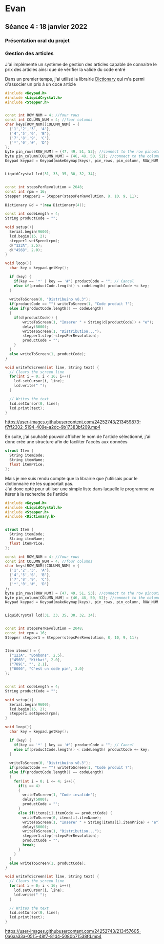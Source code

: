 # Evan

## Séance 4 : 18 janvier 2022

### Présentation oral du projet

### Gestion des articles

J'ai implémenté un système de gestion des articles capable de connaitre le prix des articles ainsi que de vérifier la validé du code entré

Dans un premier temps, j'ai utilisé la librairie [Dictionary](https://www.arduino.cc/reference/en/libraries/dictionary/) qui m'a permi d'associer un prix à un coce article

```cpp
#include <Keypad.h>
#include <LiquidCrystal.h>
#include <Stepper.h>


const int ROW_NUM = 4; //four rows
const int COLUMN_NUM = 4; //four columns
char keys[ROW_NUM][COLUMN_NUM] = {
  {'1','2','3', 'A'},
  {'4','5','6', 'B'},
  {'7','8','9', 'C'},
  {'*','0','#', 'D'}
};
byte pin_rows[ROW_NUM] = {47, 49, 51, 53}; //connect to the row pinouts of the keypad
byte pin_column[COLUMN_NUM] = {46, 48, 50, 52}; //connect to the column pinouts of the keypad
Keypad keypad = Keypad(makeKeymap(keys), pin_rows, pin_column, ROW_NUM, COLUMN_NUM);


LiquidCrystal lcd(31, 33, 35, 30, 32, 34);


const int stepsPerRevolution = 2048;
const int rpm = 16;
Stepper stepper1 = Stepper(stepsPerRevolution, 8, 10, 9, 11);

Dictionary &d = *(new Dictionary(4));

const int codeLength = 4;
String productCode = "";

void setup(){
  Serial.begin(9600);
  lcd.begin(16, 2);
  stepper1.setSpeed(rpm);
  d("123A", 2.5);
  d("456B", 2.0);
}

void loop(){
  char key = keypad.getKey();

  if (key) {
    if(key == '*' | key == '#') productCode = ""; // Cancel
    else if(productCode.length() < codeLength) productCode += key;
  }
  
  writeToScreen(0, "Distribuino v0.3");
  if(productCode == "") writeToScreen(1, "Code produit ?");
  else if(productCode.length() == codeLength) 
  {
    if(d(productCode)) {
        writeToScreen(1, "Inserer " + String(d[productCode]) + "e");
        delay(5000);
        writeToScreen(1, "Distribution...");
        stepper1.step(-stepsPerRevolution);
        productCode = "";
    }
  }
  else writeToScreen(1, productCode);
}

void writeToScreen(int line, String text) {
  // Clears the screen line
  for(int i = 0; i < 16; i++){
    lcd.setCursor(i, line);
    lcd.write(" ");
  }

  // Writes the text
  lcd.setCursor(0, line);
  lcd.print(text);
}
```

https://user-images.githubusercontent.com/24252743/213459873-f7ff2302-5194-409e-a2dc-9b17383bf209.mp4


En suite, j'ai souhaité pouvoir afficher le nom de l'article sélectionné, j'ai donc crée une structure afin de faciliter l'accès aux données
```cpp
struct Item {
  String itemCode;
  String itemName;
  float itemPrice;
};
```

Mais je me suis rendu compte que la librairie que j'utilisais pour le dictionnaire ne les supportait pas.  
J'ai donc opté pour utiliser une simple liste dans laquelle le programme va itérer à la recherche de l'article

```cpp
#include <Keypad.h>
#include <LiquidCrystal.h>
#include <Stepper.h>
#include <Dictionary.h>


struct Item {
  String itemCode;
  String itemName;
  float itemPrice;
};

const int ROW_NUM = 4; //four rows
const int COLUMN_NUM = 4; //four columns
char keys[ROW_NUM][COLUMN_NUM] = {
  {'1','2','3', 'A'},
  {'4','5','6', 'B'},
  {'7','8','9', 'C'},
  {'*','0','#', 'D'}
};
byte pin_rows[ROW_NUM] = {47, 49, 51, 53}; //connect to the row pinouts of the keypad
byte pin_column[COLUMN_NUM] = {46, 48, 50, 52}; //connect to the column pinouts of the keypad
Keypad keypad = Keypad(makeKeymap(keys), pin_rows, pin_column, ROW_NUM, COLUMN_NUM);


LiquidCrystal lcd(31, 33, 35, 30, 32, 34);


const int stepsPerRevolution = 2048;
const int rpm = 16;
Stepper stepper1 = Stepper(stepsPerRevolution, 8, 10, 9, 11);


Item items[] = {
  {"123A", "Bonbons", 2.5},
  {"456B", "Kitkat", 2.0},
  {"789C", "", 2.1},
  {"0000", "C'est un code pin", 3.0}
};


const int codeLength = 4;
String productCode = "";

void setup(){
  Serial.begin(9600);
  lcd.begin(16, 2);
  stepper1.setSpeed(rpm);
}

void loop(){
  char key = keypad.getKey();

  if (key) {
    if(key == '*' | key == '#') productCode = ""; // Cancel
    else if(productCode.length() < codeLength) productCode += key;
  }
  
  writeToScreen(0, "Distribuino v0.3");
  if(productCode == "") writeToScreen(1, "Code produit ?");
  else if(productCode.length() == codeLength) 
  {
    for(int i = 0; i <= 4; i++){
      if(i == 4)
      {
        writeToScreen(1, "Code invalide");
        delay(5000);
        productCode = "";
      }
      else if(items[i].itemCode == productCode) {
        writeToScreen(0, items[i].itemName);
        writeToScreen(1, "Inserer " + String(items[i].itemPrice) + "e");
        delay(5000);
        writeToScreen(1, "Distribution...");
        stepper1.step(-stepsPerRevolution);
        productCode = "";
        break;
      } 
    }
  }
  else writeToScreen(1, productCode);
}

void writeToScreen(int line, String text) {
  // Clears the screen line
  for(int i = 0; i < 16; i++){
    lcd.setCursor(i, line);
    lcd.write(" ");
  }

  // Writes the text
  lcd.setCursor(0, line);
  lcd.print(text);
}
```

https://user-images.githubusercontent.com/24252743/213457605-0a6aa33a-0515-48f7-81d4-5080b71538fd.mp4
